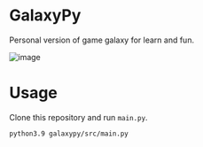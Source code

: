 # GalaxyPy
Personal version of game galaxy for learn and fun.

![image](https://user-images.githubusercontent.com/61877847/178008419-d40d2de5-d491-4637-b95c-062001389aca.png)

# Usage

Clone this repository and run `main.py`.

```bash
python3.9 galaxypy/src/main.py
```
